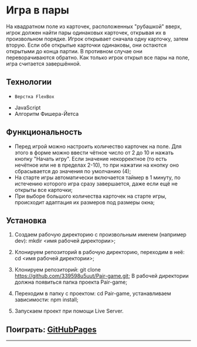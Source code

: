 # **Игра в пары**

На квадратном поле из карточек, расположенных "рубашкой" вверх, игрок должен найти пары одинаковых карточек, открывая их в произвольном порядке. Игрок открывает сначала одну карточку, затем вторую. Если обе открытые карточки одинаковы, они остаются открытыми до конца партии. В противном случае они переворачиваются обратно. Как только игрок открыл все пары на поле, игра считается завершённой.


## Технологии

*	  Верстка FlexBox
* 	JavaScript
*   Алгоритм Фишера-Йетса


## Функциональность

*	Перед игрой можно настроить количество карточек на поле. Для этого в форме можно ввести чётное число от 2 до 10 и нажать кнопку "Начать игру". Если значение некорректное (то есть нечётное или не в пределах 2-10), то при нажатии на кнопку оно сбрасывается до значения по умолчанию (4);
*	На старте игры автоматически включается таймер в 1 минуту, по истечению которого игра сразу завершается, даже если ещё не открыты все карточки;
* При выборе большого количества карточек на старте игры, происходит адаптация их размеров под размеры окна;


## Установка

1.	Создаем рабочую директорию с произвольным именем (например dev):
    mkdir <имя рабочей директории>;

2.	Клонируем репозиторий в рабочую директорию, переходим в неё:
    cd <имя рабочей директории>;

3.	Клонируем репозиторий: git clone https://github.com/339598u5uut/Pair-game.git;
    В рабочей директории должна появиться папка проекта Pair-game;

4.	Переходим в папку с проектом:
    cd Pair-game, устанавливаем зависимости: npm install;

5.	Запускаем проект при помощи Live Server.


## Поиграть: [GitHubPages](https://339598u5uut.github.io/Pair-game/)


***
